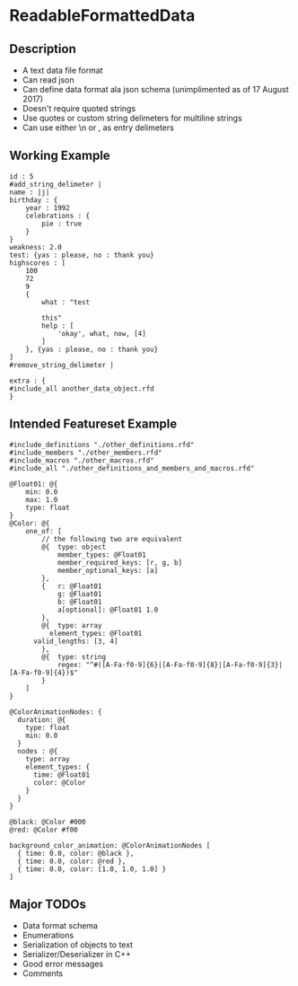 # ReadableFormattedData

## Description
* A text data file format
* Can read json
* Can define data format ala json schema (unimplimented as of 17 August 2017)
* Doesn't require quoted strings
* Use quotes or custom string delimeters for multiline strings
* Can use either \n or , as entry delimeters

## Working Example
    id : 5
    #add_string_delimeter |
    name : |j|
    birthday : {
    	year : 1992
    	celebrations : {
    		pie : true
    	}
    }
    weakness: 2.0
    test: {yas : please, no : thank you}
    highscores : [
    	100
    	72
    	9
    	{
    		what : "test
    
    		this"
    		help : [
    			'okay', what, now, [4]
    		]
    	}, {yas : please, no : thank you}
    ]
    #remove_string_delimeter |
    
    extra : {
    #include_all another_data_object.rfd
    }


## Intended Featureset Example
    #include_definitions "./other_definitions.rfd"
    #include_members "./other_members.rfd"
    #include_macros "./other_macros.rfd"
    #include_all "./other_definitions_and_members_and_macros.rfd"
    
    @Float01: @{
    	min: 0.0
    	max: 1.0
    	type: float
    }
    @Color: @{
    	one_of: [
    		// the following two are equivalent
    		@{	type: object
    			member_types: @Float01
    			member_required_keys: [r, g, b]
    			member_optional_keys: [a]
    		},
    		{	r: @Float01
    			g: @Float01
    			b: @Float01
    			a[optional]: @Float01 1.0
    		},
    		@{	type: array
    		  element_types: @Float01
          valid_lengths: [3, 4]
    		},
    		@{	type: string
    			regex: "^#([A-Fa-f0-9]{6}|[A-Fa-f0-9]{8}|[A-Fa-f0-9]{3}|[A-Fa-f0-9]{4})$"
    		}
    	]
    }
    
    @ColorAnimationNodes: {
      duration: @{
        type: float
        min: 0.0
      }
      nodes : @{
        type: array
        element_types: {
          time: @Float01
          color: @Color
        }
      }
    }
    
    @black: @Color #000
    @red: @Color #f00
    
    background_color_animation: @ColorAnimationNodes [
      { time: 0.0, color: @black },
      { time: 0.0, color: @red },
      { time: 0.0, color: [1.0, 1.0, 1.0] }
    ]

## Major TODOs
* Data format schema
* Enumerations
* Serialization of objects to text
* Serializer/Deserializer in C++
* Good error messages
* Comments
